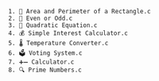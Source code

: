 

    1. 📐 Area and Perimeter of a Rectangle.c
    2. 🔢 Even or Odd.c
    3. 📏 Quadratic Equation.c
    4. 💰 Simple Interest Calculator.c
    5. 🌡️ Temperature Converter.c
    6. 🗳️ Voting System.c
    7. ➕➖ Calculator.c
    8. 🔍 Prime Numbers.c 
